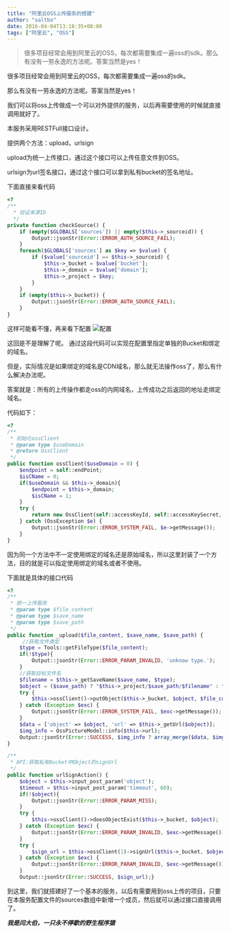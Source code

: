```yaml
---
title: "阿里云OSS上传服务的搭建"
author: "saltbo"
date: 2016-04-04T13:18:35+08:00
tags: ["阿里云", "OSS"] 
---
```


> 很多项目经常会用到阿里云的OSS，每次都需要集成一遍oss的sdk。那么有没有一劳永逸的方法呢。答案当然是yes！
> <!--more-->

很多项目经常会用到阿里云的OSS，每次都需要集成一遍oss的sdk。

那么有没有一劳永逸的方法呢。答案当然是yes！

我们可以将oss上传做成一个可以对外提供的服务，以后再需要使用的时候就直接调用就好了。

本服务采用RESTFull接口设计。

提供两个方法：upload，urlsign

upload为统一上传接口，通过这个接口可以上传任意文件到OSS。

urlsign为url签名接口，通过这个接口可以拿到私有bucket的签名地址。

下面直接来看代码
```php
<?
/** 
  * 验证来源ID 
  */
private function checkSource() {
    if (empty($GLOBALS['sources']) || empty($this->_sourceid)) {        
        Output::jsonStr(Error::ERROR_AUTH_SOURCE_FAIL);
    }
    foreach($GLOBALS['sources'] as $key => $value) {
        if ($value['sourceid'] == $this->_sourceid) {
            $this->_bucket = $value['bucket'];
            $this->_domain = $value['domain'];
            $this->_project = $key;
        }
    }
    if (empty($this->_bucket)) {
        Output::jsonStr(Error::ERROR_AUTH_SOURCE_FAIL);
    }
}
```
这样可能看不懂，再来看下配置
![配置](http://upload-images.jianshu.io/upload_images/1846751-c864e73fb9f62289.png?imageMogr2/auto-orient/strip%7CimageView2/2/w/1240)

这回是不是理解了呢。
通过这段代码可以实现在配置里指定单独的Bucket和绑定的域名。

但是，实际情况是如果绑定的域名是CDN域名，那么就无法操作oss了，那么有什么解决办法呢。

答案就是：所有的上传操作都走oss的内网域名，上传成功之后返回的地址走绑定域名。

代码如下：
```php
<?
/**
 * 初始化ossClient
 * @param type $useDomain
 * @return OssClient
 */
public function ossClient($useDomain = 0) {
    $endpoint = self::endPoint;
    $isCName = 0;
    if($useDomain && $this->_domain){
        $endpoint = $this->_domain;
        $isCName = 1;
    }
    try {
        return new OssClient(self::accessKeyId, self::accessKeySecret, $endpoint,  $isCName);
    } catch (OssException $e) {
        Output::jsonStr(Error::ERROR_SYSTEM_FAIL, $e->getMessage());
    }
}
```
因为同一个方法中不一定使用绑定的域名还是原始域名，所以这里封装了一个方法，目的就是可以指定使用绑定的域名或者不使用。

下面就是具体的接口代码
```php
<?
/**
 * 统一上传服务
 * @param type $file_content
 * @param type $save_name
 * @param type $save_path
 */
public function _upload($file_content, $save_name, $save_path) {
     //获取文件类型
    $type = Tools::getFileType($file_content);
    if(!$type){
        Output::jsonStr(Error::ERROR_PARAM_INVALID, 'unknow type.');
    }
    //获取目标文件名
    $filename = $this->_getSaveName($save_name, $type);
    $object = ($save_path) ? "$this->_project/$save_path/$filename" : "$this->_project/$filename";
    try {
        $this->ossClient()->putObject($this->_bucket, $object, $file_content);
    } catch (Exception $exc) {
        Output::jsonStr(Error::ERROR_SYSTEM_FAIL, $exc->getMessage());
    }
    $data = ['object' => $object, 'url' => $this->_getUrl($object)];
    $img_info = OssPictureModel::info($this->url);
    Output::jsonStr(Error::SUCCESS, $img_info ? array_merge($data, $img_info) : $data);
}

/**
 * API:获取私有Bucket中Object的signUrl
 */
public function urlSignAction() {
    $object = $this->input_post_param('object');
    $timeout = $this->input_post_param('timeout', 60);
    if(!$object){
        Output::jsonStr(Error::ERROR_PARAM_MISS);
    }
    try {
        $this->ossClient()->doesObjectExist($this->_bucket, $object);
    } catch (Exception $exc) {
        Output::jsonStr(Error::ERROR_PARAM_INVALID, $exc->getMessage());
    }
    try {
        $sign_url = $this->ossClient(1)->signUrl($this->_bucket, $object, $timeout);
    } catch (Exception $exc) {
        Output::jsonStr(Error::ERROR_PARAM_INVALID, $exc->getMessage());
    }
    Output::jsonStr(Error::SUCCESS, $sign_url);}
```

到这里，我们就搭建好了一个基本的服务，以后有需要用到oss上传的项目，只要在本服务配置文件的sources数组中新增一个成员，然后就可以通过接口直接调用了。

***我是闫大伯，一只永不停歇的野生程序猿***
